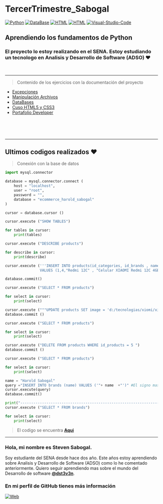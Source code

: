 # TercerTrimestre_Sabogal

[![Python](https://img.shields.io/badge/Python-1.11.3+-F23545?style=for-the-badge&logo=python&logoColor=F23545&labelColor=black)](https://www.mysql.com/)
[![DataBase](https://img.shields.io/badge/MySQL-1.11.3+-F23545?style=for-the-badge&logo=MySQL&logoColor=F23545&labelColor=black)](https://www.python.org/)
[![HTML](https://img.shields.io/badge/html-5+-F23545?style=for-the-badge&logo=html5&logoColor=F23545&labelColor=black)]()
[![HTML](https://img.shields.io/badge/css-3+-F23545?style=for-the-badge&logo=css3&logoColor=F23545&labelColor=black)]()
[![Visual-Studio-Code](https://img.shields.io/badge/visual_studio_code-1.78+-F23545?style=for-the-badge&logo=visual-studio-code&logoColor=F23545&labelColor=black)](https://code.visualstudio.com/)

## Aprendiendo los fundamentos de Python

### El proyecto lo estoy realizando en el SENA. Estoy estudiando un tecnologo en Analisis y Desarrollo de Software (ADSO) :heart:
<br>

--------

>Contenido de los ejercicios con la documentación del proyecto

* [Excepciones](./excepciones/ejercicioexp1.py)
* [Manipulación Archivos](./manipulacion_archivos)
* [DataBases](./DataBase)
* [Cuso HTML5 y CSS3](./curso/)
* [Portafolio Developer](./Portafolio/html/index.html) 
<br>
<br>
<br>

--------
## **Ultimos codigos realizados** :heart:

>Conexión con la base de datos

```python
import mysql.connector

database = mysql.connector.connect (
    host = "localhost",
    user = "root",
    password = "",
    database = "ecommerce_harold_sabogal"
)

cursor = database.cursor ()

cursor.execute ("SHOW TABLES")

for tables in cursor:
    print(tables)

cursor.execute ("DESCRIBE products")

for describe in cursor:
    print(describe)

cursor.execute ('''INSERT INTO products(id_categories, id_brands , name, description , image , id_sellers) 
                VALUES (1,4,"Redmi 12C" , "Celular XIAOMI Redmi 12C 4GB + 128GB Verde","d:/tecnologia/xiomi/xiomi12c","1") ''')

database.commit()

cursor.execute ("SELECT * FROM products")

for select in cursor:
    print(select)

cursor.execute ("""UPDATE products SET image = 'd:/tecnologias/xiomi/xiomi12c.png' WHERE id_products=5""")
database.commit ()

cursor.execute ("SELECT * FROM products")

for select in cursor:
    print(select)

cursor.execute ("DELETE FROM products WHERE id_products = 5 ")
database.commit ()

cursor.execute ("SELECT * FROM products")

for select in cursor:
    print(select)

name = "Harold Sabogal"
query ="INSERT INTO brands (name) VALUES ('"+ name  +"')" #El signo mas es para concatenar
cursor.execute(query)
database.commit()

print("----------------------------------------------------------------------")
cursor.execute ("SELECT * FROM brands")

for select in cursor:
    print(select)
```
>El codigo se encuentra **[Aqui](./DataBase/DatabasePrueba1.py)**



--------

### Hola, mi nombre es Steven Sabogal.


Soy estudiante del SENA desde hace dos año. Este años estoy aprendiendo sobre Analisis y Desarrollo de Software (ADSO) como lo he comentado anteriormente. Quiero seguir aprendiendo mas sobre el mundo del Desarrollo de software **[@dst3v3n](https://github.com/dst3v3n)**.

### En mi perfil de GitHub tienes más información

[![Web](https://img.shields.io/badge/Guthub-dst3v3n-F23545?style=for-the-badge&logo=github&logoColor=F23545&labelColor=black)](https://github.com/dst3v3n)
